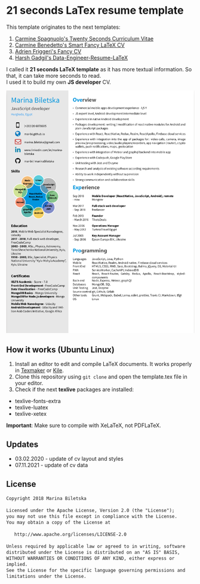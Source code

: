 # 21 seconds LaTex resume template  

This template originates to the next templates:

1. [Carmine Spagnuolo's Twenty Seconds Curriculum Vitae](https://github.com/spagnuolocarmine/TwentySecondsCurriculumVitae-LaTex)
2. [Carmine Benedetto's Smart Fancy LaTeX CV](https://github.com/neoben/smart-fancy-latex-cv)
3. [Adrien Friggeri's Fancy CV](https://www.sharelatex.com/templates/52fb8c1f33621a613683ecad)
4. [Harsh Gadgil's Data-Engineer-Resume-LaTeX](https://github.com/opensorceror/Data-Engineer-Resume-LaTeX)

I called it **21 seconds LaTeX template**
as it has more textual information. So that, it can take more seconds to read.  
I used it to build my own **JS developer** CV.

![CV Screenshot](cv_preview.png)

## How it works (Ubuntu Linux)

1. Install an editor to edit and compile LaTeX documents.
It works properly in [Texmaker](http://www.xm1math.net/texmaker/) or [Kile](https://kile.sourceforge.io/).
2. Clone this repository using `git clone` and open the template.tex file in your editor.
3. Check if the next **texlive** packages are installed:
  - texlive-fonts-extra
  - texlive-luatex
  - texlive-xetex

**Important**: Make sure to compile with XeLaTeX, not PDFLaTeX.

## Updates
 - 03.02.2020 - update of cv layout and styles
 - 07.11.2021 - update of cv data

## License

```
Copyright 2018 Marina Biletska

Licensed under the Apache License, Version 2.0 (the "License");
you may not use this file except in compliance with the License.
You may obtain a copy of the License at

   http://www.apache.org/licenses/LICENSE-2.0

Unless required by applicable law or agreed to in writing, software
distributed under the License is distributed on an "AS IS" BASIS,
WITHOUT WARRANTIES OR CONDITIONS OF ANY KIND, either express or implied.
See the License for the specific language governing permissions and
limitations under the License.
```
